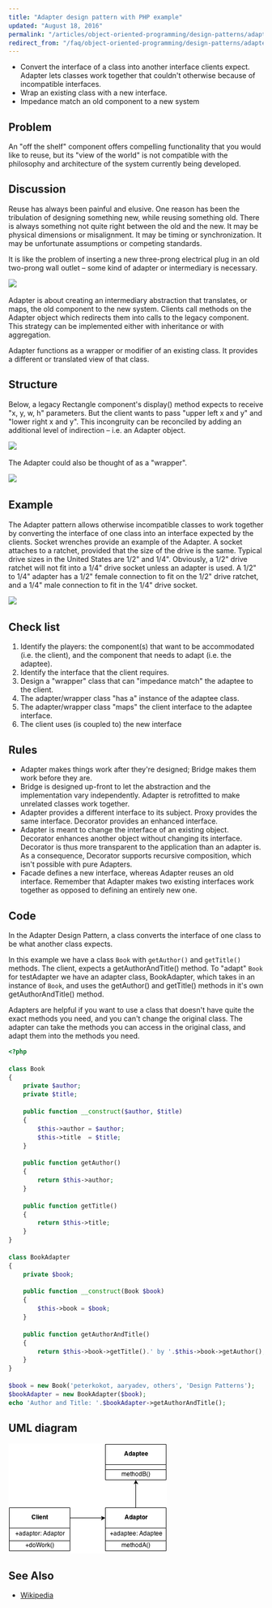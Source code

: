 ```yaml
---
title: "Adapter design pattern with PHP example"
updated: "August 18, 2016"
permalink: "/articles/object-oriented-programming/design-patterns/adapter/"
redirect_from: "/faq/object-oriented-programming/design-patterns/adapter/"
---
```


* Convert the interface of a class into another interface clients expect. Adapter
    lets classes work together that couldn't otherwise because of incompatible
    interfaces.
* Wrap an existing class with a new interface.
* Impedance match an old component to a new system

## Problem

An "off the shelf" component offers compelling functionality that you would like
to reuse, but its "view of the world" is not compatible with the philosophy and
architecture of the system currently being developed.

## Discussion

Reuse has always been painful and elusive. One reason has been the tribulation
of designing something new, while reusing something old. There is always something
not quite right between the old and the new. It may be physical dimensions or
misalignment. It may be timing or synchronization. It may be unfortunate
assumptions or competing standards.

It is like the problem of inserting a new three-prong electrical plug in an old
two-prong wall outlet – some kind of adapter or intermediary is necessary.

<img src="https://lh3.googleusercontent.com/gv5neGv-D4plGl8s5kgQXHFJo8eD-QjKxIQvvXBbXuE=w779-h362-no">

Adapter is about creating an intermediary abstraction that translates, or maps,
the old component to the new system. Clients call methods on the Adapter object
which redirects them into calls to the legacy component. This strategy can be
implemented either with inheritance or with aggregation.

Adapter functions as a wrapper or modifier of an existing class. It provides a
different or translated view of that class.

## Structure

Below, a legacy Rectangle component's display() method expects to receive "x, y,
w, h" parameters. But the client wants to pass "upper left x and y" and "lower
right x and y". This incongruity can be reconciled by adding an additional level
of indirection – i.e. an Adapter object.

<img src="https://lh6.googleusercontent.com/-6henwb2GmU4/VO944QwpXGI/AAAAAAAACEY/3Zl1r9VWas4/w1044-h538-no/Adapter_1-2x.png">

The Adapter could also be thought of as a "wrapper".

<img src="https://lh4.googleusercontent.com/-xePjLOZJ9io/VO944Mi1GSI/AAAAAAAACEU/mT_Aum9zJ0E/w1044-h461-no/Adapter-2x.png">

## Example

The Adapter pattern allows otherwise incompatible classes to work together by
converting the interface of one class into an interface expected by the clients.
Socket wrenches provide an example of the Adapter. A socket attaches to a ratchet,
provided that the size of the drive is the same. Typical drive sizes in the
United States are 1/2" and 1/4". Obviously, a 1/2" drive ratchet will not fit
into a 1/4" drive socket unless an adapter is used. A 1/2" to 1/4" adapter has a
1/2" female connection to fit on the 1/2" drive ratchet, and a 1/4" male connection
to fit in the 1/4" drive socket.

<img src="https://lh6.googleusercontent.com/-_HKoJIu7Mpo/VO96SH68ciI/AAAAAAAACEw/i0wGDN4GWA0/w663-h547-no/Adapter_example1-2x.png">

## Check list

1. Identify the players: the component(s) that want to be accommodated (i.e. the
    client), and the component that needs to adapt (i.e. the adaptee).
2. Identify the interface that the client requires.
3. Design a "wrapper" class that can "impedance match" the adaptee to the client.
4. The adapter/wrapper class "has a" instance of the adaptee class.
5. The adapter/wrapper class "maps" the client interface to the adaptee interface.
6. The client uses (is coupled to) the new interface

## Rules

* Adapter makes things work after they're designed; Bridge makes them work before
    they are.
* Bridge is designed up-front to let the abstraction and the implementation vary
    independently. Adapter is retrofitted to make unrelated classes work together.
* Adapter provides a different interface to its subject. Proxy provides the same
    interface. Decorator provides an enhanced interface.
* Adapter is meant to change the interface of an existing object. Decorator
    enhances another object without changing its interface. Decorator is thus more
    transparent to the application than an adapter is. As a consequence, Decorator
    supports recursive composition, which isn't possible with pure Adapters.
* Facade defines a new interface, whereas Adapter reuses an old interface. Remember
    that Adapter makes two existing interfaces work together as opposed to defining
    an entirely new one.

## Code

In the Adapter Design Pattern, a class converts the interface of one class to be
what another class expects.

In this example we have a class `Book` with `getAuthor()` and `getTitle()`
methods. The client, expects a getAuthorAndTitle() method. To "adapt" `Book` for
testAdapter we have an adapter class, BookAdapter, which takes in an instance of
`Book`, and uses the getAuthor() and getTitle() methods in it's own
getAuthorAndTitle() method.

Adapters are helpful if you want to use a class that doesn't have quite the exact
methods you need, and you can't change the original class. The adapter can take
the methods you can access in the original class, and adapt them into the methods
you need.

```php
<?php

class Book
{
    private $author;
    private $title;

    public function __construct($author, $title)
    {
        $this->author = $author;
        $this->title  = $title;
    }

    public function getAuthor()
    {
        return $this->author;
    }

    public function getTitle()
    {
        return $this->title;
    }
}

class BookAdapter
{
    private $book;

    public function __construct(Book $book)
    {
        $this->book = $book;
    }

    public function getAuthorAndTitle()
    {
        return $this->book->getTitle().' by '.$this->book->getAuthor();
    }
}

$book = new Book('peterkokot, aaryadev, others', 'Design Patterns');
$bookAdapter = new BookAdapter($book);
echo 'Author and Title: '.$bookAdapter->getAuthorAndTitle();
```

## UML diagram

![Adapter pattern UML diagram](/images/object-oriented-programming/design-patterns/adapter.png "Adapter pattern UML diagram")

## See Also

* [Wikipedia](http://en.wikipedia.org/wiki/Adapter_pattern)
